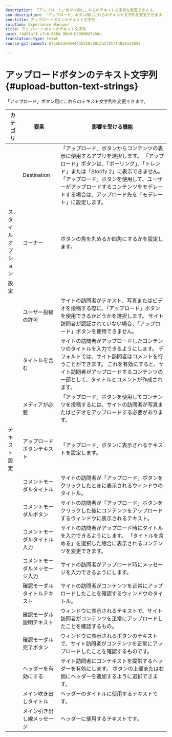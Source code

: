 ```yaml
---
description: 「アップロード」ボタン用にこれらのテキスト文字列を変更できます。
seo-description: 「アップロード」ボタン用にこれらのテキスト文字列を変更できます。
seo-title: アップロードボタンのテキスト文字列
solution: Experience Manager
title: アップロードボタンのテキスト文字列
uuid: f4d24af3-c7cb-468d-96b9-b5360047b5dc
translation-type: tm+mt
source-git-commit: 67aeb3de964473b326c88c3a3f81ff48a6a12652

---
```



# アップロードボタンのテキスト文字列{#upload-button-text-strings}

「アップロード」ボタン用にこれらのテキスト文字列を変更できます。



| カテゴリ | 要素 | 影響を受ける機能 |
|---|---|---|
|  | Destination |  「アップロード」ボタンからコンテンツの表示に使用するアプリを選択します。 「アップロード」ボタンは、「ポーリング」、「トレンド」または「Storify 2」に表示できません。 「アップロード」ボタンを使用して、ユーザーがアップロードするコンテンツをモデレートする場合は、アップロード先を「モデレート」に設定します。 |
| スタイルオプション | コーナー | ボタンの角を丸めるか四角にするかを設定します。 |
| 設定 |  |  |
|  | ユーザー投稿の許可 | サイトの訪問者がテキスト、写真またはビデオを投稿する際に、「アップロード」ボタンを使用できるかどうかを選択します。 サイト訪問者が認証されていない場合、「アップロード」ボタンを使用できません。 |
|  | タイトルを含む | サイトの訪問者がアップロードしたコンテンツのタイトルを入力できるようにします。 デフォルトでは、サイト訪問者はコメントを行うことができます。 これを有効にすると、サイト訪問者がアップロードするコンテンツの一部として、タイトルとコメントが作成されます。 |
|  | メディアが必要 | 「アップロード」ボタンを使用してコンテンツを投稿するには、サイトの訪問者が写真またはビデオをアップロードする必要があります。 |
| テキスト設定 | アップロードボタンテキスト | 「アップロード」ボタンに表示されるテキストを設定します。 |
|  | コメントモーダルタイトル | サイトの訪問者が「アップロード」ボタンをクリックしたときに表示されるウィンドウのタイトル。 |
|  | コメントモーダルボタン | サイトの訪問者が「アップロード」ボタンをクリックした後にコンテンツをアップロードするウィンドウに表示されるテキスト。 |
|  | コメントモーダルタイトル入力 | サイトの訪問者がアップロード時にタイトルを入力できるようにします。 「タイトルを含める」を選択した場合に表示されるコンテンツを変更できます。 |
|  | コメントモーダルメッセージ入力 | サイトの訪問者がアップロード時にメッセージを入力できるようにします。 |
|  | 確認モーダルタイトルテキスト | サイトの訪問者がコンテンツを正常にアップロードしたことを確認するウィンドウのタイトル。 |
|  | 確認モーダル説明テキスト | ウィンドウに表示されるテキストで、サイト訪問者がコンテンツを正常にアップロードしたことを確認するもの。 |
|  | 確認モーダル完了ボタン | ウィンドウに表示されるボタンのテキストで、サイト訪問者がコンテンツを正常にアップロードしたことを確認するものです。 |
|  | ヘッダーを有効にする | サイト訪問者にコンテキストを提供するヘッダーを有効にします。 ボタンの上部または右側にヘッダーを追加するように選択できます。 |
|  | メイン吹き出しタイトル |  ヘッダーのタイトルに使用するテキストです。 |
|  | メイン引き出し線メッセージ | ヘッダーに使用するテキストです。 |

